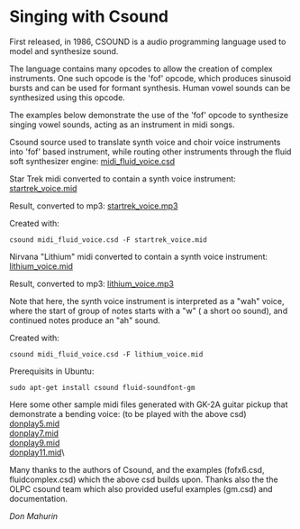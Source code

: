Singing with Csound
===================

First released, in 1986, CSOUND is a audio programming language used to
model and synthesize sound.

The language contains many opcodes to allow the creation of complex
instruments. One such opcode is the \'fof\' opcode, which produces
sinusoid bursts and can be used for formant synthesis. Human vowel
sounds can be synthesized using this opcode.

The examples below demonstrate the use of the \'fof\' opcode to
synthesize singing vowel sounds, acting as an instrument in midi songs.

Csound source used to translate synth voice and choir voice instruments
into \'fof\' based instrument, while routing other instruments through
the fluid soft synthesizer engine:
[midi\_fluid\_voice.csd](midi_fluid_voice.csd)

Star Trek midi converted to contain a synth voice instrument:
[startrek\_voice.mid](startrek_voice.mid)

Result, converted to mp3: [startrek\_voice.mp3](startrek_voice.mp3)

Created with:

    csound midi_fluid_voice.csd -F startrek_voice.mid

Nirvana \"Lithium\" midi converted to contain a synth voice instrument:
[lithium\_voice.mid](lithium_voice.mid)

Result, converted to mp3: [lithium\_voice.mp3](lithium_voice.mp3)

Note that here, the synth voice instrument is interpreted as a \"wah\"
voice, where the start of group of notes starts with a \"w\" ( a short
oo sound), and continued notes produce an \"ah\" sound.

Created with:

    csound midi_fluid_voice.csd -F lithium_voice.mid

Prerequisits in Ubuntu:

    sudo apt-get install csound fluid-soundfont-gm

Here some other sample midi files generated with GK-2A guitar pickup
that demonstrate a bending voice: (to be played with the above csd)\
[donplay5.mid](donplay5.mid)\
[donplay7.mid](donplay7.mid)\
[donplay9.mid](donplay9.mid)\
[donplay11.mid](donplay11.mid)\

Many thanks to the authors of Csound, and the examples (fofx6.csd,
fluidcomplex.csd) which the above csd builds upon. Thanks also the the
OLPC csound team which also provided useful examples (gm.csd) and
documentation.

*Don Mahurin*
